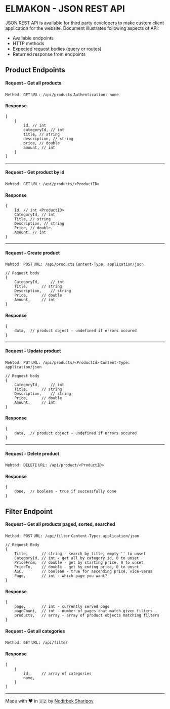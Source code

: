 # ELMAKON - JSON REST API
JSON REST API is available for third party developers to make custom client application for the website. 
Document illustrates following aspects of API:
* Available endpoints 
* HTTP methods
* Expected request bodies (query or routes) 
* Returned response from endpoints 


## Product Endpoints
#### Request - Get all products
```Method: GET``` 
```URL: /api/products```
```Authentication: none```
#### Response
```JS
[
	{
		id, // int
		categoryId, // int
		title, // string
		description, // string
		price, // double
		amount, // int
	}
]
```
***
#### Request - Get product by id
```Mehtod: GET```
```URL: /api/products/<ProductID>```
#### Response
```JS
{
	Id, // int <ProductID>
	CategoryId, // int
	Title, // string
	Description, // string
	Price, // double
	Amount, // int
}
```
***
#### Request - Create product
```Mehtod: POST```
```URL: /api/products```
```Content-Type: application/json```
```JS
// Request body
{
	CategoryId, 	// int
	Title, 		// string
	Description,	// string
	Price, 		// double
	Amount, 	// int
}
```
#### Response
```JS
{
	data,  // product object - undefined if errors occured
}
```
***
#### Request - Update product
```Mehtod: PUT```
```URL: /api/products/<ProductId>```
```Content-Type: application/json```
```JS
// Request body
{
	CategoryId, 	// int
	Title, 		// string
	Description,	// string
	Price, 		// double
	Amount, 	// int
}
```
#### Response
```JS
{
	data,  // product object - undefined if errors occured
}
```
***
#### Request - Delete product
```Mehtod: DELETE```
```URL: /api/product/<ProductID>```
#### Response
```JS
{
	done,  // boolean - true if successfully done
}
```
## Filter Endpoint
#### Request - Get all products paged, sorted, searched
```Method: POST```
```URL: /api/filter```
```Content-Type: application/json```
```JS
// Request Body
{
	Title,		// string - search by title, empty '' to unset
	CategoryId,	// int - get all by category id, 0 to unset
	PriceFrom,	// double - get by starting price, 0 to unset
	PriceTo,	// double - get by ending price, 0 to unset
	ASC,		// boolean - true for ascending price, vice-versa
	Page,		// int - which page you want?
}
```
#### Response
```JS
{
	page,		// int - currently served page
	pageCount, 	// int - number of pages that match given filters
	products,	// array - array of product objects matching filters 
}
```
#### Request - Get all categories
```Method: GET```
```URL: /api/filter```
#### Response
```JS
[
	{
		id, 	// array of categories
		name, 
	}
]
```

---
Made with ❤️ in 🇺🇿 by [Nodirbek Sharipov](https://nodir.dev)
